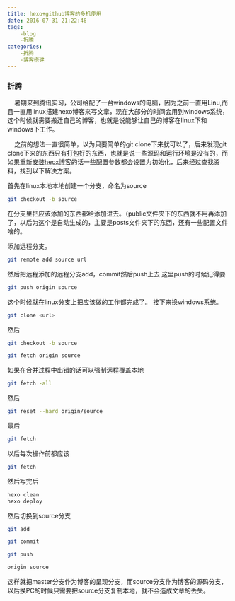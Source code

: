 ```yaml
---
title: hexo+github博客的多机使用
date: 2016-07-31 21:22:46
tags:
    -blog
    -折腾
categories:
    -折腾
    -博客搭建
---
```


### 折腾

 &nbsp;&nbsp;&nbsp;&nbsp;暑期来到腾讯实习，公司给配了一台windows的电脑，因为之前一直用Linu,而且一直用linux搭建hexo博客来写文章，现在大部分的时间会用到windows系统，这个时候就需要搬迁自己的博客，也就是说能够让自己的博客在linux下和windows下工作。


 &nbsp;&nbsp;&nbsp;&nbsp;之前的想法一直很简单，以为只要简单的git clone下来就可以了，后来发现git clone下来的东西只有打包好的东西，也就是说一些源码和运行环境是没有的，而如果重新[安装heox博客](http://blog.dreamleilei.com/2016/06/21/createGithubPage/)的话一些配置参数都会设置为初始化，后来经过查找资料，找到以下解决方案。
	

首先在linux本地本地创建一个分支，命名为source 
  
```bash
git checkout -b source
```

在分支里把应该添加的东西都给添加进去。（public文件夹下的东西就不用再添加了，以后为这个是自动生成的，主要是posts文件夹下的东西，还有一些配置文件啥的。

添加远程分支。 

```bash
git remote add source url
```

然后把远程添加的远程分支add，commit然后push上去
这里push的时候记得要

```bash
git push origin source
```

这个时候就在linux分支上把应该做的工作都完成了。
接下来换windows系统。

```bash
git clone <url>
```

然后

```bash
git checkout -b source
```

```bash
git fetch origin source
```

如果在合并过程中出错的话可以强制远程覆盖本地

```bash
git fetch -all
```

然后

```bash
git reset --hard origin/source
```

最后

```bash
git fetch
```

以后每次操作前都应该

```bash
git fetch
```
然后写完后

```bash
hexo clean
hexo deploy
```

然后切换到source分支

```bash
git add
```

``` bash
git commit
```
 
```bash
git push
```

```bash
origin source 
```

这样就把master分支作为博客的呈现分支，而source分支作为博客的源码分支，以后换PC的时候只需要把source分支复制本地，就不会造成文章的丢失。



 
